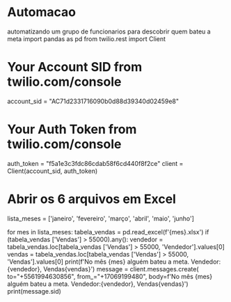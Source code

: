 # Automacao
automatizando um grupo de funcionarios para descobrir quem bateu a meta 
import pandas as pd
from twilio.rest import Client

# Your Account SID from twilio.com/console
account_sid = "AC71d2331716090b0d88d39340d02459e8"
# Your Auth Token from twilio.com/console
auth_token  = "f5a1e3c3fdc86cdab58f6cd440f8f2ce"
client = Client(account_sid, auth_token)

# Abrir os 6 arquivos em Excel
lista_meses = ['janeiro', 'fevereiro', 'março', 'abril', 'maio', 'junho']

for mes in lista_meses:
    tabela_vendas = pd.read_excel(f'{mes}.xlsx')
    if (tabela_vendas ['Vendas'] > 55000).any(): 
        vendedor = tabela_vendas.loc[tabela_vendas ['Vendas'] > 55000, 'Vendedor'].values[0]
        vendas = tabela_vendas.loc[tabela_vendas ['Vendas'] > 55000, 'Vendas'].values[0]
        print(f'No mês {mes} alguém bateu a meta. Vendedor:{vendedor}, Vendas{vendas}')
        message = client.messages.create(
           to="+5561994630856", 
           from_="+17069199480",
           body=f'No mês {mes} alguém bateu a meta. Vendedor:{vendedor}, Vendas{vendas}')
        print(message.sid)

